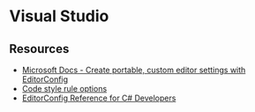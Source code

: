 # Visual Studio

## Resources

- [Microsoft Docs - Create portable, custom editor settings with EditorConfig](https://github.com/dotnet/aspnetcore/blob/main/.editorconfig)
- [Code style rule options](https://docs.microsoft.com/en-us/dotnet/fundamentals/code-analysis/code-style-rule-options)
- [EditorConfig Reference for C# Developers](https://kent-boogaart.com/blog/editorconfig-reference-for-c-developers)
